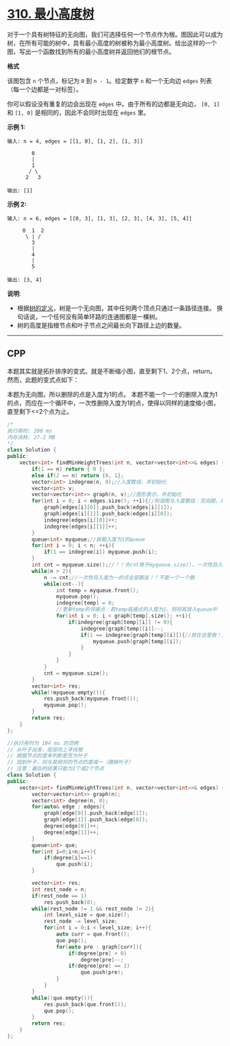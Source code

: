 # [310. 最小高度树](https://leetcode-cn.com/problems/minimum-height-trees/)

对于一个具有树特征的无向图，我们可选择任何一个节点作为根。图因此可以成为树，在所有可能的树中，具有最小高度的树被称为最小高度树。给出这样的一个图，写出一个函数找到所有的最小高度树并返回他们的根节点。

**格式**

该图包含 `n` 个节点，标记为 `0` 到 `n - 1`。给定数字 `n` 和一个无向边 `edges` 列表（每一个边都是一对标签）。

你可以假设没有重复的边会出现在 `edges` 中。由于所有的边都是无向边， `[0, 1]`和 `[1, 0]` 是相同的，因此不会同时出现在 `edges` 里。

**示例 1:**

```
输入: n = 4, edges = [[1, 0], [1, 2], [1, 3]]

        0
        |
        1
       / \
      2   3 

输出: [1]
```

**示例 2:**

```
输入: n = 6, edges = [[0, 3], [1, 3], [2, 3], [4, 3], [5, 4]]

     0  1  2
      \ | /
        3
        |
        4
        |
        5 

输出: [3, 4]
```

**说明**:

-  根据[树的定义](https://baike.baidu.com/item/树/2699484?fromtitle=数据结构+树&fromid=12062173&fr=aladdin)，树是一个无向图，其中任何两个顶点只通过一条路径连接。 换句话说，一个任何没有简单环路的连通图都是一棵树。
- 树的高度是指根节点和叶子节点之间最长向下路径上边的数量。

***

## CPP

本题其实就是拓扑排序的变式。就是不断缩小图，直至剩下1、2个点，return。
然而，此题的变式点如下：

本题为无向图，所以删除的点是入度为1的点。
本题不能一个一个的删除入度为1的点，而应在一个循环中，一次性删除入度为1的点，使得以同样的速度缩小图，直至剩下<=2个点为止。

```cpp
/*
执行用时: 200 ms
内存消耗: 27.2 MB
*/
class Solution {
public:
    vector<int> findMinHeightTrees(int n, vector<vector<int>>& edges) {
        if(1 == n) return { 0 };
        else if(2 == n) return {0, 1};
        vector<int> indegree(n, 0);//入度数组，并初始化
        vector<int> v;
        vector<vector<int>> graph(n, v);//图形表示，并初始化
        for(int i = 0; i < edges.size(); ++i){//构造图与入度数组：无向图，两个点都要处理
            graph[edges[i][0]].push_back(edges[i][1]);
            graph[edges[i][1]].push_back(edges[i][0]);
            indegree[edges[i][0]]++;
            indegree[edges[i][1]]++;
        }
        queue<int> myqueue;//装载入度为1的queue
        for(int i = 0; i < n; ++i){
            if(1 == indegree[i]) myqueue.push(i);
        }
        int cnt = myqueue.size();//！！令cnt等于myqueue.size()，一次性将入度为1的点全部删去
        while(n > 2){
            n -= cnt;//一次性将入度为一的点全部删去！！不能一个一个删
            while(cnt--){
                int temp = myqueue.front();
                myqueue.pop();
                indegree[temp] = 0;
                //更新temp的邻接点：若temp临接点的入度为1，则将其放入queue中
                for(int i = 0; i < graph[temp].size(); ++i){
                    if(indegree[graph[temp][i]] != 0){
                        indegree[graph[temp][i]]--;
                        if(1 == indegree[graph[temp][i]]){//放在这里做！只判断邻接点
                            myqueue.push(graph[temp][i]);
                        }
                    }
                }
            }
            cnt = myqueue.size();
        }
        vector<int> res;
        while(!myqueue.empty()){
            res.push_back(myqueue.front());
            myqueue.pop();
        }
        return res;
    }
};
```



```cpp
//执行用时为 104 ms 的范例
// 从叶子出发，层层向上寻找根
// 根据节点的度来判断是否为叶子
// 找到叶子，则与其相邻的节点的度减一（摘掉叶子）
// 注意：最后的结果只能为1个或2个节点
class Solution {
public:
    vector<int> findMinHeightTrees(int n, vector<vector<int>>& edges) {
        vector<vector<int>> graph(n);
        vector<int> degree(n, 0);
        for(auto& edge : edges){
            graph[edge[0]].push_back(edge[1]);
            graph[edge[1]].push_back(edge[0]);
            degree[edge[0]]++;
            degree[edge[1]]++;
        }
        queue<int> que;
        for(int i=0;i<n;i++){
            if(degree[i]==1)
                que.push(i);
        }

        vector<int> res;
        int rest_node = n;
        if(rest_node == 1)
            res.push_back(0);
        while(rest_node != 1 && rest_node != 2){
            int level_size = que.size();
            rest_node -= level_size;
            for(int i = 0;i < level_size; i++){
                auto curr = que.front();
                que.pop();
                for(auto pre : graph[curr]){
                    if(degree[pre] > 0)
                        degree[pre]--;
                    if(degree[pre] == 1)
                        que.push(pre);
                } 
            }
        }
        while(!que.empty()){
            res.push_back(que.front());
            que.pop();
        }
        return res;
    }
};
```

